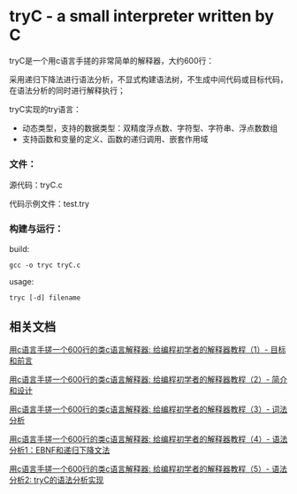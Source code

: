 # tryC - a small interpreter written by C

tryC是一个用c语言手搓的非常简单的解释器，大约600行：

采用递归下降法进行语法分析，不显式构建语法树，不生成中间代码或目标代码，在语法分析的同时进行解释执行；

tryC实现的try语言：
- 动态类型，支持的数据类型：双精度浮点数、字符型、字符串、浮点数数组
- 支持函数和变量的定义、函数的递归调用、嵌套作用域

### 文件：

源代码：tryC.c

代码示例文件：test.try

### 构建与运行：

build:

    gcc -o tryc tryC.c

usage: 
    
    tryc [-d] filename

## 相关文档

[用c语言手搓一个600行的类c语言解释器: 给编程初学者的解释器教程（1）- 目标和前言](https://blog.csdn.net/qq_42779423/article/details/105938297)

[用c语言手搓一个600行的类c语言解释器: 给编程初学者的解释器教程（2）- 简介和设计](https://blog.csdn.net/qq_42779423/article/details/105939788)

[用c语言手搓一个600行的类c语言解释器: 给编程初学者的解释器教程（3）- 词法分析](https://blog.csdn.net/qq_42779423/article/details/105948289)

[用c语言手搓一个600行的类c语言解释器: 给编程初学者的解释器教程（4）- 语法分析1：EBNF和递归下降文法](https://blog.csdn.net/qq_42779423/article/details/105954353)

[用c语言手搓一个600行的类c语言解释器: 给编程初学者的解释器教程（5）- 语法分析2: tryC的语法分析实现](https://blog.csdn.net/qq_42779423/article/details/105954455)